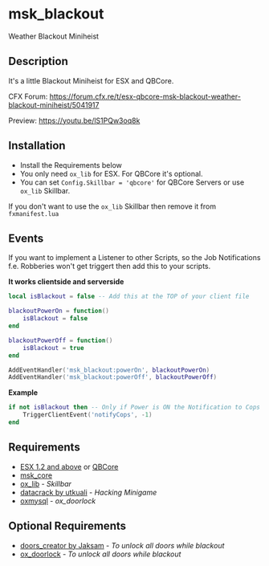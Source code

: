 # msk_blackout
Weather Blackout Miniheist

## Description
It's a little Blackout Miniheist for ESX and QBCore.

CFX Forum: https://forum.cfx.re/t/esx-qbcore-msk-blackout-weather-blackout-miniheist/5041917

Preview: https://youtu.be/lS1PQw3oq8k

## Installation
* Install the Requirements below
* You only need `ox_lib` for ESX. For QBCore it's optional.
* You can set `Config.Skillbar = 'qbcore'` for QBCore Servers or use `ox_lib` Skillbar.

If you don't want to use the `ox_lib` Skillbar then remove it from `fxmanifest.lua`

## Events
If you want to implement a Listener to other Scripts, so the Job Notifications f.e. Robberies won't get triggert then add this to your scripts.

**It works clientside and serverside**
```lua
local isBlackout = false -- Add this at the TOP of your client file

blackoutPowerOn = function()
    isBlackout = false
end

blackoutPowerOff = function()
    isBlackout = true
end

AddEventHandler('msk_blackout:powerOn', blackoutPowerOn)
AddEventHandler('msk_blackout:powerOff', blackoutPowerOff)
```
**Example**
```lua
if not isBlackout then -- Only if Power is ON the Notification to Cops will be triggered
    TriggerClientEvent('notifyCops', -1)
end
```

## Requirements
* [ESX 1.2 and above](https://github.com/esx-framework/esx_core) or [QBCore](https://github.com/qbcore-framework)
* [msk_core](https://github.com/MSK-Scripts/msk_core)
* [ox_lib](https://github.com/overextended/ox_lib) - *Skillbar*
* [datacrack by utkuali](https://github.com/utkuali/datacrack) - *Hacking Minigame*
* [oxmysql](https://github.com/overextended/oxmysql) - *ox_doorlock*

## Optional Requirements
* [doors_creator by Jaksam](https://www.jaksam-scripts.com/) - *To unlock all doors while blackout*
* [ox_doorlock](https://github.com/overextended/ox_doorlock) - *To unlock all doors while blackout*
